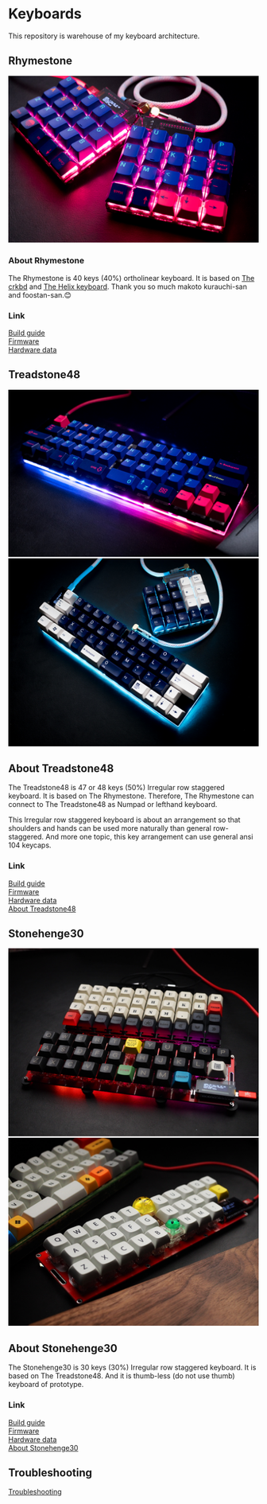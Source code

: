 # Keyboards
This repository is warehouse of my keyboard architecture.  

## Rhymestone

![img](/_image/20181214-PC140125.jpg)  

### About Rhymestone

The Rhymestone is 40 keys (40%) ortholinear keyboard. It is based on [The crkbd](https://github.com/foostan/crkbd) and [The Helix keyboard](https://github.com/MakotoKurauchi/helix). Thank you so much makoto kurauchi-san and foostan-san.😊  

### Link

[Build guide](./rhymestone/documents/rhymestone_buildguide.md)  
[Firmware](https://github.com/marksard/qmk_firmware/tree/my_customize/keyboards/rhymestone)  
[Hardware data](https://github.com/marksard/Keyboards/tree/master/rhymestone/)  

## Treadstone48

![img](/_image/20181219-PC190003.jpg)  
![img](/_image/20181128-PB280061.jpg)  

## About Treadstone48

The Treadstone48 is 47 or 48 keys (50%) Irregular row staggered keyboard. It is based on The Rhymestone. Therefore, The Rhymestone can connect to The Treadstone48 as Numpad or lefthand keyboard.  

This Irregular row staggered keyboard is about an arrangement so that shoulders and hands can be used more naturally than general row-staggered.
And more one topic, this key arrangement can use general ansi 104 keycaps.

### Link

[Build guide](./treadstone48/documents/treadstone48_buildguide.md)  
[Firmware](https://github.com/marksard/qmk_firmware/tree/my_customize/keyboards/treadstone48)  
[Hardware data](https://github.com/marksard/Keyboards/tree/master/treadstone48/)  
[About Treadstone48](https://marksard.github.io/2018/12/17/about-treadstone48/)  

## Stonehenge30

![img](/_image/IMG_8444.jpg)  
![img](/_image/IMG_8436.jpg)  

## About Stonehenge30

The Stonehenge30 is 30 keys (30%) Irregular row staggered keyboard. It is based on The Treadstone48. And it is thumb-less (do not use thumb) keyboard of prototype.  

### Link

[Build guide](./stonehenge30/documents/stonehenge30_buildguide.md)  
[Firmware](https://github.com/marksard/qmk_firmware/tree/my_customize/keyboards/stonehenge30)  
[Hardware data](https://github.com/marksard/Keyboards/tree/master/stonehenge30/)  
[About Stonehenge30](https://marksard.github.io/2019/02/13/make-stonehenge30/)  

## Troubleshooting

[Troubleshooting](./troubleshooting.md)  
